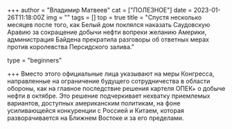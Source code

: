 +++
author = "Владимир Матвеев"
cat = ["ПОЛЕЗНОЕ"]
date = 2023-01-26T11:18:00Z
img = ""
tags = []
top = true
title = "Спустя несколько месяцев после того, как Белый дом поклялся наказать Саудовскую Аравию за сокращение добычи нефти вопреки желанию Америки, администрация Байдена прекратила разговоры об ответных мерах против королевства Персидского залива."

type = "beginners"

+++
Вместо этого официальные лица указывают на меры Конгресса, направленные на ограничение будущего сотрудничества в области обороны, как на главное последствие решения картеля ОПЕК+ о добыче нефти в октябре. Это решение подчеркивает нехватку приемлемых вариантов, доступных американским политикам, на фоне усиливающейся конкуренции с Россией и Китаем, которая разворачивается на Ближнем Востоке и за его пределами.